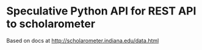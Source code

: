 # Speculative Python API for REST API to scholarometer

Based on docs at http://scholarometer.indiana.edu/data.html

